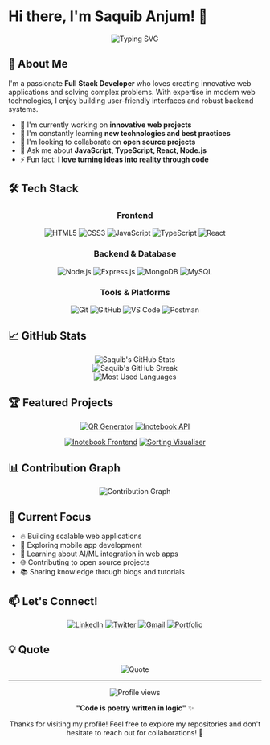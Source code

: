 # Hi there, I'm Saquib Anjum! 👋

<div align="center">
  <img src="https://readme-typing-svg.herokuapp.com?font=Fira+Code&pause=1000&color=2F81F7&center=true&vCenter=true&width=435&lines=Full+Stack+Developer;JavaScript+%7C+TypeScript+Expert;Building+Amazing+Web+Experiences;Always+Learning+New+Technologies" alt="Typing SVG" />
</div>

## 🚀 About Me

I'm a passionate **Full Stack Developer** who loves creating innovative web applications and solving complex problems. With expertise in modern web technologies, I enjoy building user-friendly interfaces and robust backend systems.

- 🔭 I'm currently working on **innovative web projects**
- 🌱 I'm constantly learning **new technologies and best practices**
- 👯 I'm looking to collaborate on **open source projects**
- 💬 Ask me about **JavaScript, TypeScript, React, Node.js**
- ⚡ Fun fact: **I love turning ideas into reality through code**

## 🛠️ Tech Stack

<div align="center">

### Frontend
![HTML5](https://img.shields.io/badge/HTML5-E34F26?style=for-the-badge&logo=html5&logoColor=white)
![CSS3](https://img.shields.io/badge/CSS3-1572B6?style=for-the-badge&logo=css3&logoColor=white)
![JavaScript](https://img.shields.io/badge/JavaScript-F7DF1E?style=for-the-badge&logo=javascript&logoColor=black)
![TypeScript](https://img.shields.io/badge/TypeScript-007ACC?style=for-the-badge&logo=typescript&logoColor=white)
![React](https://img.shields.io/badge/React-20232A?style=for-the-badge&logo=react&logoColor=61DAFB)

### Backend & Database
![Node.js](https://img.shields.io/badge/Node.js-43853D?style=for-the-badge&logo=node.js&logoColor=white)
![Express.js](https://img.shields.io/badge/Express.js-404D59?style=for-the-badge)
![MongoDB](https://img.shields.io/badge/MongoDB-4EA94B?style=for-the-badge&logo=mongodb&logoColor=white)
![MySQL](https://img.shields.io/badge/MySQL-00000F?style=for-the-badge&logo=mysql&logoColor=white)

### Tools & Platforms
![Git](https://img.shields.io/badge/Git-F05032?style=for-the-badge&logo=git&logoColor=white)
![GitHub](https://img.shields.io/badge/GitHub-100000?style=for-the-badge&logo=github&logoColor=white)
![VS Code](https://img.shields.io/badge/VS_Code-0078D4?style=for-the-badge&logo=visual%20studio%20code&logoColor=white)
![Postman](https://img.shields.io/badge/Postman-FF6C37?style=for-the-badge&logo=postman&logoColor=white)

</div>

## 📈 GitHub Stats

<div align="center">
  <img src="https://github-readme-stats.vercel.app/api?username=SaquibAnjum&show_icons=true&theme=radical&hide_border=true&count_private=true" alt="Saquib's GitHub Stats" />
</div>

<div align="center">
  <img src="https://github-readme-streak-stats.herokuapp.com/?user=SaquibAnjum&theme=radical&hide_border=true" alt="Saquib's GitHub Streak" />
</div>

<div align="center">
  <img src="https://github-readme-stats.vercel.app/api/top-langs/?username=SaquibAnjum&layout=compact&theme=radical&hide_border=true" alt="Most Used Languages" />
</div>

## 🏆 Featured Projects

<div align="center">

[![QR Generator](https://github-readme-stats.vercel.app/api/pin/?username=SaquibAnjum&repo=QR-generator&theme=radical&hide_border=true)](https://github.com/SaquibAnjum/QR-generator)
[![Inotebook API](https://github-readme-stats.vercel.app/api/pin/?username=SaquibAnjum&repo=Inotebook-api&theme=radical&hide_border=true)](https://github.com/SaquibAnjum/Inotebook-api)

[![Inotebook Frontend](https://github-readme-stats.vercel.app/api/pin/?username=SaquibAnjum&repo=Inotebook-Frontend&theme=radical&hide_border=true)](https://github.com/SaquibAnjum/Inotebook-Frontend)
[![Sorting Visualiser](https://github-readme-stats.vercel.app/api/pin/?username=SaquibAnjum&repo=Sorting_Visualiser&theme=radical&hide_border=true)](https://github.com/SaquibAnjum/Sorting_Visualiser)

</div>

## 📊 Contribution Graph

<div align="center">
  <img src="https://github-readme-activity-graph.vercel.app/graph?username=SaquibAnjum&theme=github-compact&hide_border=true&area=true" alt="Contribution Graph" />
</div>

## 🎯 Current Focus

- 🔥 Building scalable web applications
- 📱 Exploring mobile app development
- 🤖 Learning about AI/ML integration in web apps
- 🌐 Contributing to open source projects
- 📚 Sharing knowledge through blogs and tutorials

## 📫 Let's Connect!

<div align="center">

[![LinkedIn](https://img.shields.io/badge/LinkedIn-0077B5?style=for-the-badge&logo=linkedin&logoColor=white)](https://linkedin.com/in/saquibanjum)
[![Twitter](https://img.shields.io/badge/Twitter-1DA1F2?style=for-the-badge&logo=twitter&logoColor=white)](https://twitter.com/saquibanjum)
[![Gmail](https://img.shields.io/badge/Gmail-D14836?style=for-the-badge&logo=gmail&logoColor=white)](mailto:your.email@gmail.com)
[![Portfolio](https://img.shields.io/badge/Portfolio-FF5722?style=for-the-badge&logo=todoist&logoColor=white)](https://your-portfolio.com)

</div>

## 💡 Quote

<div align="center">
  <img src="https://quotes-github-readme.vercel.app/api?type=horizontal&theme=radical" alt="Quote" />
</div>

---

<div align="center">
  <img src="https://komarev.com/ghpvc/?username=SaquibAnjum&color=blueviolet&style=flat-square&label=Profile+Views" alt="Profile views" />
</div>

<div align="center">
  
**"Code is poetry written in logic"** ✨

Thanks for visiting my profile! Feel free to explore my repositories and don't hesitate to reach out for collaborations! 🚀

</div>
